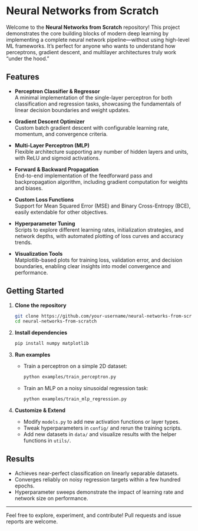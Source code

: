 # Neural Networks from Scratch

Welcome to the **Neural Networks from Scratch** repository! This project demonstrates the core building blocks of modern deep learning by implementing a complete neural network pipeline—without using high-level ML frameworks. It’s perfect for anyone who wants to understand how perceptrons, gradient descent, and multilayer architectures truly work “under the hood.”

## Features

- **Perceptron Classifier & Regressor**  
  A minimal implementation of the single-layer perceptron for both classification and regression tasks, showcasing the fundamentals of linear decision boundaries and weight updates.

- **Gradient Descent Optimizer**  
  Custom batch gradient descent with configurable learning rate, momentum, and convergence criteria.

- **Multi-Layer Perceptron (MLP)**  
  Flexible architecture supporting any number of hidden layers and units, with ReLU and sigmoid activations.

- **Forward & Backward Propagation**  
  End-to-end implementation of the feedforward pass and backpropagation algorithm, including gradient computation for weights and biases.

- **Custom Loss Functions**  
  Support for Mean Squared Error (MSE) and Binary Cross-Entropy (BCE), easily extendable for other objectives.

- **Hyperparameter Tuning**  
  Scripts to explore different learning rates, initialization strategies, and network depths, with automated plotting of loss curves and accuracy trends.

- **Visualization Tools**  
  Matplotlib-based plots for training loss, validation error, and decision boundaries, enabling clear insights into model convergence and performance.

## Getting Started

1. **Clone the repository**  
   ```bash
   git clone https://github.com/your-username/neural-networks-from-scratch.git
   cd neural-networks-from-scratch
   ```

2. **Install dependencies**  
   ```bash
   pip install numpy matplotlib
   ```

3. **Run examples**  
   - Train a perceptron on a simple 2D dataset:  
     ```bash
     python examples/train_perceptron.py
     ```
   - Train an MLP on a noisy sinusoidal regression task:  
     ```bash
     python examples/train_mlp_regression.py
     ```

4. **Customize & Extend**  
   - Modify `models.py` to add new activation functions or layer types.  
   - Tweak hyperparameters in `config/` and rerun the training scripts.  
   - Add new datasets in `data/` and visualize results with the helper functions in `utils/`.

## Results

- Achieves near-perfect classification on linearly separable datasets.  
- Converges reliably on noisy regression targets within a few hundred epochs.  
- Hyperparameter sweeps demonstrate the impact of learning rate and network size on performance.

---

Feel free to explore, experiment, and contribute! Pull requests and issue reports are welcome.
